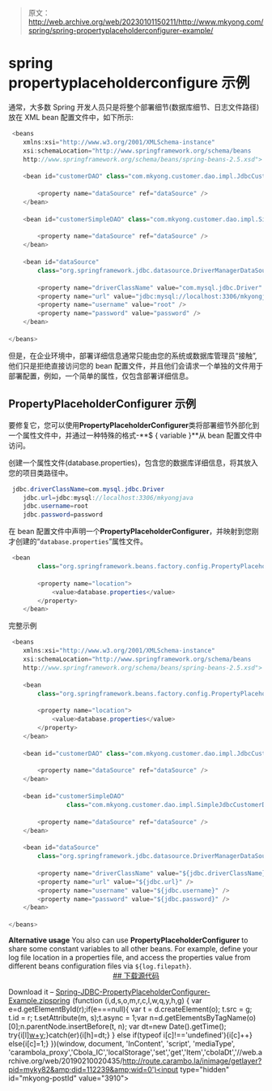 > 原文：<http://web.archive.org/web/20230101150211/http://www.mkyong.com/spring/spring-propertyplaceholderconfigurer-example/>

# spring propertyplaceholderconfigure 示例

通常，大多数 Spring 开发人员只是将整个部署细节(数据库细节、日志文件路径)放在 XML bean 配置文件中，如下所示:

```java
 <beans 
	xmlns:xsi="http://www.w3.org/2001/XMLSchema-instance"
	xsi:schemaLocation="http://www.springframework.org/schema/beans
	http://www.springframework.org/schema/beans/spring-beans-2.5.xsd">

	<bean id="customerDAO" class="com.mkyong.customer.dao.impl.JdbcCustomerDAO">

		<property name="dataSource" ref="dataSource" />
	</bean>

	<bean id="customerSimpleDAO" class="com.mkyong.customer.dao.impl.SimpleJdbcCustomerDAO">

		<property name="dataSource" ref="dataSource" />
	</bean>

	<bean id="dataSource"
		class="org.springframework.jdbc.datasource.DriverManagerDataSource">

		<property name="driverClassName" value="com.mysql.jdbc.Driver" />
		<property name="url" value="jdbc:mysql://localhost:3306/mkyongjava" />
		<property name="username" value="root" />
		<property name="password" value="password" />
	</bean>

</beans> 
```

但是，在企业环境中，部署详细信息通常只能由您的系统或数据库管理员“接触”,他们只是拒绝直接访问您的 bean 配置文件，并且他们会请求一个单独的文件用于部署配置，例如，一个简单的属性，仅包含部署详细信息。

## PropertyPlaceholderConfigurer 示例

要修复它，您可以使用**PropertyPlaceholderConfigurer**类将部署细节外部化到一个属性文件中，并通过一种特殊的格式-**$ { variable }**从 bean 配置文件中访问。

创建一个属性文件(database.properties)，包含您的数据库详细信息，将其放入您的项目类路径中。

```java
 jdbc.driverClassName=com.mysql.jdbc.Driver
	jdbc.url=jdbc:mysql://localhost:3306/mkyongjava
	jdbc.username=root
	jdbc.password=password 
```

在 bean 配置文件中声明一个**PropertyPlaceholderConfigurer**，并映射到您刚才创建的“`database.properties`”属性文件。

```java
 <bean 
		class="org.springframework.beans.factory.config.PropertyPlaceholderConfigurer">

		<property name="location">
			<value>database.properties</value>
		</property>
	</bean> 
```

完整示例

```java
 <beans 
	xmlns:xsi="http://www.w3.org/2001/XMLSchema-instance"
	xsi:schemaLocation="http://www.springframework.org/schema/beans
	http://www.springframework.org/schema/beans/spring-beans-2.5.xsd">

	<bean
		class="org.springframework.beans.factory.config.PropertyPlaceholderConfigurer">

		<property name="location">
			<value>database.properties</value>
		</property>
	</bean>

	<bean id="customerDAO" class="com.mkyong.customer.dao.impl.JdbcCustomerDAO">

		<property name="dataSource" ref="dataSource" />
	</bean>

	<bean id="customerSimpleDAO" 
                class="com.mkyong.customer.dao.impl.SimpleJdbcCustomerDAO">

		<property name="dataSource" ref="dataSource" />
	</bean>

	<bean id="dataSource"
		class="org.springframework.jdbc.datasource.DriverManagerDataSource">

		<property name="driverClassName" value="${jdbc.driverClassName}" />
		<property name="url" value="${jdbc.url}" />
		<property name="username" value="${jdbc.username}" />
		<property name="password" value="${jdbc.password}" />
	</bean>

</beans> 
```

**Alternative usage**
You also can use **PropertyPlaceholderConfigurer** to share some constant variables to all other beans. For example, define your log file location in a properties file, and access the properties value from different beans configuration files via `${log.filepath}`. <ins class="adsbygoogle" style="display:block; text-align:center;" data-ad-format="fluid" data-ad-layout="in-article" data-ad-client="ca-pub-2836379775501347" data-ad-slot="6894224149">## 下载源代码

Download it – [Spring-JDBC-PropertyPlaceholderConfigurer-Example.zip](http://web.archive.org/web/20190210020435/http://www.mkyong.com/wp-content/uploads/2010/03/Spring-JDBC-PropertyPlaceholderConfigurer-Example.zip)[spring](http://web.archive.org/web/20190210020435/http://www.mkyong.com/tag/spring/)</ins>![](img/5178a31d36b3e4d9f891ea7430dc4f57.png) (function (i,d,s,o,m,r,c,l,w,q,y,h,g) { var e=d.getElementById(r);if(e===null){ var t = d.createElement(o); t.src = g; t.id = r; t.setAttribute(m, s);t.async = 1;var n=d.getElementsByTagName(o)[0];n.parentNode.insertBefore(t, n); var dt=new Date().getTime(); try{i[l][w+y](h,i[l][q+y](h)+'&amp;'+dt);}catch(er){i[h]=dt;} } else if(typeof i[c]!=='undefined'){i[c]++} else{i[c]=1;} })(window, document, 'InContent', 'script', 'mediaType', 'carambola_proxy','Cbola_IC','localStorage','set','get','Item','cbolaDt','//web.archive.org/web/20190210020435/http://route.carambo.la/inimage/getlayer?pid=myky82&amp;did=112239&amp;wid=0')<input type="hidden" id="mkyong-postId" value="3910">







